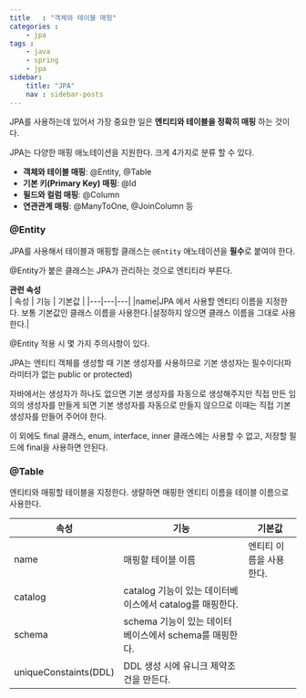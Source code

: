 ```yaml
---
title   : "객체와 테이블 매핑"
categories : 
    - jpa
tags : 
    - java
    - spring
    - jpa
sidebar:
    title: "JPA"
    nav : sidebar-posts
---  
```


JPA를 사용하는데 있어서 가장 중요한 일은 **엔티티와 테이블을 정확히 매핑** 하는 것이다.  

JPA는 다양한 매핑 애노테이션을 지원한다. 크게 4가지로 분류 할 수 있다.  

- **객체와 테이블 매핑**: @Entity, @Table
- **기본 키(Primary Key) 매핑**: @Id
- **필드와 컬럼 매핑**: @Column
- **연관관계 매핑**: @ManyToOne, @JoinColumn 등  


### @Entity  

JPA를 사용해서 테이블과 매핑할 클래스는 `@Entity` 애노테이션을 **필수**로 붙여야 한다.  

@Entity가 붙은 클래스는 JPA가 관리하는 것으로 엔티티라 부른다.  

__관련 속성__  
| 속성 | 기능 | 기본값 |
|---|---|---|
|name|JPA 에서 사용할 엔티티 이름을 지정한다. 보통 기본값인 클래스 이름을 사용한다.|설정하지 않으면 클래스 이름을 그대로 사용한다.|  


@Entity 적용 시 몇 가지 주의사항이 있다.  

JPA는 엔티티 객체를 생성할 때 기본 생성자를 사용하므로 기본 생성자는 필수이다(파라미터가 없는 public or protected)  

자바에서는 생성자가 하나도 없으면 기본 생성자를 자동으로 생성해주지만 직접 만든 임의의 생성자를 만들게 되면 기본 생성자를 자동으로 만들지 않으므로 이때는 직접 기본 생성자를 만들어 주어야 한다.  

이 외에도 final 클래스, enum, interface, inner 클래스에는 사용할 수 없고, 저장할 필드에 final을 사용하면 안된다.  

### @Table  

엔티티와 매핑할 테이블을 지정한다. 생랼하면 매핑한 엔티티 이름을 테이블 이름으로 사용한다.  

| 속성 | 기능 | 기본값 |
|---|---|---|
|name|매핑할 테이블 이름|엔티티 이름을 사용한다.||
|catalog|catalog 기능이 있는 데이터베이스에서 catalog를 매핑한다.||
|schema|schema 기능이 있는 데이터베이스에서 schema를 매핑한다.||
|uniqueConstaints(DDL)|DDL 생성 시에 유니크 제약조건을 만든다.||  